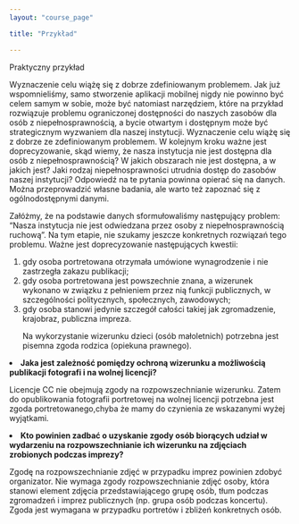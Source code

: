 ```yaml
---
layout: "course_page"

title: "Przykład"

---
```


<div class="text-center screen-title">
Praktyczny przykład
</div>

<div class="screen-content">
  <p>
  Wyznaczenie celu wiążę się z dobrze zdefiniowanym problemem. Jak już wspomnieliśmy, samo stworzenie aplikacji mobilnej nigdy nie powinno być celem samym w sobie, może być natomiast narzędziem, które na przykład rozwiązuje problemu ograniczonej dostępności do naszych zasobów dla osób z niepełnosprawnością, a bycie otwartym i dostępnym może być strategicznym wyzwaniem dla naszej instytucji. 
    Wyznaczenie celu wiążę się z dobrze ze zdefiniowanym problemem. W kolejnym kroku ważne jest doprecyzowanie, skąd wiemy, że nasza instytucja nie jest dostępna dla osób z niepełnosprawnością? W jakich obszarach nie jest dostępna, a w jakich jest? Jaki rodzaj niepełnosprawności utrudnia dostęp do zasobów naszej instytucji? Odpowiedź na te pytania powinna opierać się na danych. Można przeprowadzić własne badania, ale warto też zapoznać się z ogólnodostępnymi danymi. 
  </p>
    <p> Załóżmy, że na podstawie danych sformułowaliśmy następujący problem: “Nasza instytucja nie jest odwiedzana przez osoby z niepełnosprawnością ruchową”. Na tym etapie, nie szukamy jeszcze konkretnych rozwiązań tego problemu. Ważne jest doprecyzowanie następujących kwestii:</p>
    <ol>
      <li class="number">gdy osoba portretowana otrzymała umówione wynagrodzenie i nie zastrzegła zakazu publikacji;</li>
      <li class="number">gdy osoba portretowana jest powszechnie znana, a wizerunek wykonano w związku z pełnieniem przez nią funkcji publicznych, w szczególności politycznych, społecznych, zawodowych;</li>
      <li class="number">gdy osoba stanowi jedynie szczegół całości takiej jak zgromadzenie, krajobraz, publiczna impreza.</li>
      <p>Na wykorzystanie wizerunku dzieci (osób małoletnich) potrzebna jest pisemna zgoda rodzica (opiekuna prawnego).</p>
    </ol>
    <strong><li class="number">Jaka jest zależność pomiędzy ochroną wizerunku a możliwością publikacji fotografi i na wolnej licencji?</li></strong>
    <p>Licencje CC nie obejmują zgody na rozpowszechnianie wizerunku. Zatem do opublikowania fotografii portretowej na wolnej licencji potrzebna jest zgoda portretowanego,chyba że mamy do czynienia ze wskazanymi wyżej wyjątkami.</p>
    <strong><li class="number">Kto powinien zadbać o uzyskanie zgody osób biorących udział w wydarzeniu
      na rozpowszechnianie ich wizerunku na zdjęciach zrobionych podczas imprezy?</li></strong>
    <p>Zgodę na rozpowszechnianie zdjęć w przypadku imprez powinien zdobyć organizator. Nie wymaga zgody rozpowszechnianie zdjęć osoby, która stanowi element zdjęcia przedstawiającego grupę osób, tłum podczas zgromadzeń i imprez publicznych (np. grupa osób podczas koncertu). Zgoda jest wymagana w przypadku portretów i zbliżeń konkretnych osób.</p>
</ol>
  </p>

</div> 
